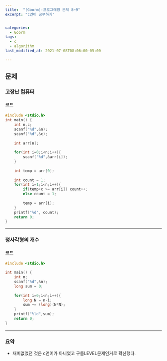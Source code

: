 ```yaml
---
title:  "[Goorm]-프로그래밍 문제 8~9"
excerpt: "c언어 공부하기"


categories:
  - Goorm
tags:
  - c
  - algorithm
last_modified_at: 2021-07-08T08:06:00-05:00

---
```


## 문제

### 고장난 컴퓨터

#### 코드

```c
#include <stdio.h>
int main() {
	int n,c;
	scanf("%d",&n);
	scanf("%d",&c);
	
	int arr[n];
	
	for(int i=0;i<n;i++){
		scanf("%d",&arr[i]);
	}
	
	int temp = arr[0];
	
	int count = 1;
	for(int i=1;i<n;i++){
		if(temp+c >= arr[i]) count++;
		else count = 1;
		
		temp = arr[i];
	}
	printf("%d", count);
	return 0;
}
```

---

### 정사각형의 개수

#### 코드

```c
#include <stdio.h>

int main() {
	int n;
	scanf("%d",&n);
	long sum = 0;
	
	for(int i=0;i<n;i++){
		long N = n-i;
		sum += (long)(N*N);
	}
	printf("%ld",sum);
	return 0;
}
```

---

### 요약
- 재미없었던 것은 c언어가 아니었고 구름LEVEL문제인거로 확신했다.